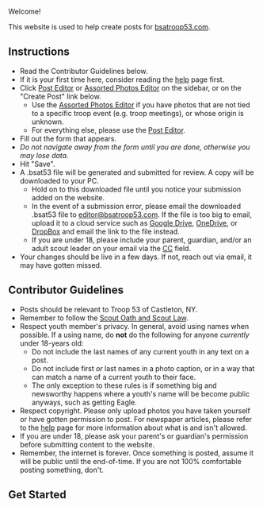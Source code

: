 Welcome!

This website is used to help create posts for [bsatroop53.com](https://bsatroop53.com/).

## Instructions

* Read the Contributor Guidelines below.
* If it is your first time here, consider reading the [help](/help) page first.
* Click [Post Editor](/editor) or [Assorted Photos Editor](/photo-editor) on the sidebar, or on the "Create Post" link below.
  * Use the [Assorted Photos Editor](/photo-editor) if you have photos that are not tied to a specific troop event (e.g. troop meetings), or whose origin is unknown.
  * For everything else, please use the [Post Editor](/editor).
* Fill out the form that appears.
* _Do not navigate away from the form until you are done, otherwise you may lose data._
* Hit "Save".
* A .bsat53 file will be generated and submitted for review.  A copy will be downloaded to your PC.
  * Hold on to this downloaded file until you notice your submission added on the website.
  * In the event of a submission error, please email the downloaded .bsat53 file to <editor@bsatroop53.com>.  If the file is too big to email, upload it to a cloud service such as [Google Drive](https://www.google.com/drive/), [OneDrive](https://onedrive.live.com/), or [DropBox](https://www.dropbox.com/) and email the link to the file instead.
  * If you are under 18, please include your parent, guardian, and/or an adult scout leader on your email via the [CC](https://en.wikipedia.org/wiki/Carbon_copy#Email) field.
* Your changes should be live in a few days.  If not, reach out via email, it may have gotten missed.

## Contributor Guidelines

* Posts should be relevant to Troop 53 of Castleton, NY.
* Remember to follow the [Scout Oath and Scout Law](https://bsatroop53.com/about/oath_and_law.html).
* Respect youth member's privacy.  In general, avoid using names when possible.  If a using name, do **not** do the following for anyone _currently_ under 18-years old:
  * Do not include the last names of any current youth in any text on a post.
  * Do not include first _or_ last names in a photo caption, or in a way that can match a name of a current youth to their face.
  * The only exception to these rules is if something big and newsworthy happens where a youth's name will be become public anyways, such as getting Eagle.
* Respect copyright.  Please only upload photos you have taken yourself or have gotten permission to post.  For newspaper articles, please refer to the [help](/help) page for more information about what is and isn't allowed.
* If you are under 18, please ask your parent's or guardian's permission before submitting content to the website.
* Remember, the internet is forever.  Once something is posted, assume it will be public until the end-of-time.  If you are not 100% comfortable posting something, don't.

## Get Started
